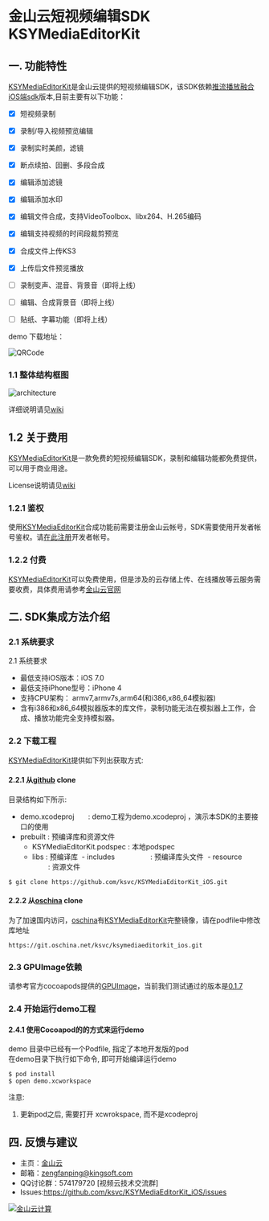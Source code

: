 # 金山云短视频编辑SDK KSYMediaEditorKit

## 一. 功能特性
[KSYMediaEditorKit][KSYMediaEditorKit]是金山云提供的短视频编辑SDK，该SDK依赖[推流播放融合iOS端sdk][libksygpulive]版本,目前主要有以下功能：

* [x] 短视频录制
* [x] 录制/导入视频预览编辑
* [x] 录制实时美颜，滤镜
* [x] 断点续拍、回删、多段合成
* [x] 编辑添加滤镜
* [x] 编辑添加水印
* [x] 编辑文件合成，支持VideoToolbox、libx264、H.265编码
* [x] 编辑支持视频的时间段裁剪预览
* [x] 合成文件上传KS3
* [x] 上传后文件预览播放 

* [ ] 录制变声、混音、背景音（即将上线）
* [ ] 编辑、合成背景音（即将上线）
* [ ] 贴纸、字幕功能（即将上线）

demo 下载地址：

![QRCode](https://raw.githubusercontent.com/wiki/ksvc/KSYMediaEditorKit/images/QRCode.png)

### 1.1 整体结构框图

![architecture](https://raw.githubusercontent.com/wiki/ksvc/KSYMediaEditorKit_iOS/images/shortVideo.png)
 
详细说明请见[wiki][wiki]

## 1.2 关于费用
[KSYMediaEditorKit][KSYMediaEditorKit]是一款免费的短视频编辑SDK，录制和编辑功能都免费提供，可以用于商业用途。

License说明请见[wiki][license]

### 1.2.1 鉴权
使用[KSYMediaEditorKit][KSYMediaEditorKit]合成功能前需要注册金山云帐号，SDK需要使用开发者帐号鉴权。请[在此注册][ksyun]开发者帐号。

### 1.2.2 付费
[KSYMediaEditorKit][KSYMediaEditorKit]可以免费使用，但是涉及的云存储上传、在线播放等云服务需要收费，具体费用请参考[金山云官网][ksyun]

## 二. SDK集成方法介绍   
### 2.1 系统要求 
2.1 系统要求    
* 最低支持iOS版本：iOS 7.0
* 最低支持iPhone型号：iPhone 4
* 支持CPU架构： armv7,armv7s,arm64(和i386,x86_64模拟器)
* 含有i386和x86_64模拟器版本的库文件，录制功能无法在模拟器上工作，合成、播放功能完全支持模拟器。

### 2.2 下载工程
[KSYMediaEditorKit][KSYMediaEditorKit]提供如下列出获取方式:    
#### 2.2.1 从[github](https://github.com/ksvc/KSYMediaEditorKit_iOS.git) clone

目录结构如下所示:  
- demo.xcodeproj              : demo工程为demo.xcodeproj ，演示本SDK的主要接口的使用
- prebuilt                    : 预编译库和资源文件
  - KSYMediaEditorKit.podspec : 本地podspec
  - libs                      : 预编译库
  - includes                  : 预编译库头文件
  - resource                  : 资源文件

```
$ git clone https://github.com/ksvc/KSYMediaEditorKit_iOS.git
```

#### 2.2.2 从[oschina](http://git.oschina.net/ksvc/ksymediaeditorkit_ios) clone
为了加速国内访问，[oschina](http://git.oschina.net/ksvc/ksymediaeditorkit_ios)有[KSYMediaEditorKit][KSYMediaEditorKit]完整镜像，请在podfile中修改库地址
```
https://git.oschina.net/ksvc/ksymediaeditorkit_ios.git
```

### 2.3 GPUImage依赖

请参考官方cocoapods提供的[GPUImage][GPUImage]，当前我们测试通过的版本是[0.1.7][GPUImage]

### 2.4 开始运行demo工程
#### 2.4.1 使用Cocoapod的的方式来运行demo 
demo 目录中已经有一个Podfile, 指定了本地开发版的pod    
在demo目录下执行如下命令, 即可开始编译运行demo  
```
$ pod install
$ open demo.xcworkspace
```

注意:
1. 更新pod之后, 需要打开 xcwrokspace, 而不是xcodeproj


## 四. 反馈与建议
* 主页：[金山云](http://www.ksyun.com/)
* 邮箱：<zengfanping@kingsoft.com>
* QQ讨论群：574179720 [视频云技术交流群] 
* Issues:<https://github.com/ksvc/KSYMediaEditorKit_iOS/issues>

<a href="http://www.ksyun.com/"><img src="https://raw.githubusercontent.com/wiki/ksvc/KSYLive_Android/images/logo.png" border="0" alt="金山云计算" /></a>


[ksyun]:https://v.ksyun.com
[license]:https://github.com/ksvc/KSYMediaEditorKit_iOS/wiki/license
[wiki]:https://github.com/ksvc/KSYMediaEditorKit_iOS/wiki
[KSYMediaEditorKit]:https://github.com/ksvc/KSYMediaEditorKit_iOS
[GPUImage]:https://github.com/BradLarson/GPUImage/releases/tag/0.1.7
[libksygpulive]:https://github.com/ksvc/KSYLive_iOS
